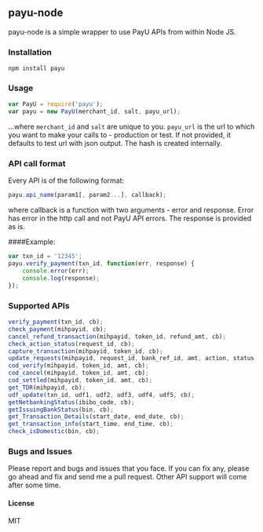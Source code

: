 payu-node
----

payu-node is a simple wrapper to use PayU APIs from within Node JS.

### Installation
```
npm install payu
```

### Usage
```javascript
var PayU = require('payu');
var payu = new PayU(merchant_id, salt, payu_url);
```
...where `merchant_id` and `salt` are unique to you.
`payu_url` is the url to which you want to make your calls to - production or test. If not provided, it defaults to test url with json output. The hash is created internally.

### API call format
Every API is of the following format:
```javascript
payu.api_name(param1[, param2...], callback);
```
where callback is a function with two arguments - error and response. Error has error in the http call and not PayU API errors. The response is provided as is.

####Example:
```javascript
var txn_id = '12345';
payu.verify_payment(txn_id, function(err, response) {
    console.error(err);
    console.log(response);
});
```

### Supported APIs
```javascript
verify_payment(txn_id, cb);
check_payment(mihpayid, cb);
cancel_refund_transaction(mihpayid, token_id, refund_amt, cb);
check_action_status(request_id, cb);
capture_transaction(mihpayid, token_id, cb);
update_requests(mihpayid, request_id, bank_ref_id, amt, action, status, cb);
cod_verify(mihpayid, token_id, amt, cb);
cod_cancel(mihpayid, token_id, amt, cb);
cod_settled(mihpayid, token_id, amt, cb);
get_TDR(mihpayid, cb);
udf_update(txn_id, udf1, udf2, udf3, udf4, udf5, cb);
getNetbankingStatus(ibibo_code, cb);
getIssuingBankStatus(bin, cb);
get_Transaction_Details(start_date, end_date, cb);
get_transaction_info(start_time, end_time, cb);
check_isDomestic(bin, cb);
```

### Bugs and Issues
Please report and bugs and issues that you face. If you can fix any, please go ahead and fix and send me a pull request. Other API support will come after some time.

#### License
MIT
